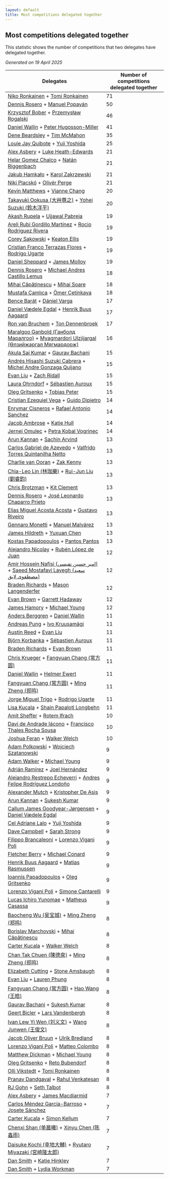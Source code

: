 ```yaml
---
layout: default
title: Most competitions delegated together
---
```

## Most competitions delegated together
This statistic shows the number of competitions that two delegates have delegated together.

*Generated on 19 April 2025*

| Delegates | Number of competitions delegated together |
| --- | --- |
| [Niko Ronkainen](https://www.worldcubeassociation.org/persons/2010RONK01) + [Tomi Ronkainen](https://www.worldcubeassociation.org/persons/2012RONK01) | 71 |
| [Dennis Rosero](https://www.worldcubeassociation.org/persons/2010ROSE03) + [Manuel Popayán](https://www.worldcubeassociation.org/persons/2017POPA01) | 50 |
| [Krzysztof Bober](https://www.worldcubeassociation.org/persons/2013BOBE01) + [Przemysław Rogalski](https://www.worldcubeassociation.org/persons/2013ROGA02) | 46 |
| [Daniel Wallin](https://www.worldcubeassociation.org/persons/2013WALL03) + [Peter Hugosson-Miller](https://www.worldcubeassociation.org/persons/2021HUGO01) | 41 |
| [Dene Beardsley](https://www.worldcubeassociation.org/persons/2009BEAR01) + [Tim McMahon](https://www.worldcubeassociation.org/persons/2009MCMA01) | 35 |
| [Louie Jay Quibote](https://www.worldcubeassociation.org/persons/2012QUIB01) + [Yuji Yoshida](https://www.worldcubeassociation.org/persons/2015YOSH01) | 25 |
| [Alex Asbery](https://www.worldcubeassociation.org/persons/2013ASBE01) + [Luke Heath-Edwards](https://www.worldcubeassociation.org/persons/2018HEAT01) | 21 |
| [Helar Gomez Chalco](https://www.worldcubeassociation.org/persons/2015CHAL01) + [Natán Riggenbach](https://www.worldcubeassociation.org/persons/2011RIGG03) | 21 |
| [Jakub Hamkało](https://www.worldcubeassociation.org/persons/2018HAMK01) + [Karol Zakrzewski](https://www.worldcubeassociation.org/persons/2014ZAKR01) | 21 |
| [Niki Placskó](https://www.worldcubeassociation.org/persons/2008PLAC01) + [Olivér Perge](https://www.worldcubeassociation.org/persons/2007PERG01) | 21 |
| [Kevin Matthews](https://www.worldcubeassociation.org/persons/2010MATT02) + [Vianne Chang](https://www.worldcubeassociation.org/persons/2017CHAN47) | 20 |
| [Takayuki Ookusa (大艸尊之)](https://www.worldcubeassociation.org/persons/2006OOKU01) + [Yohei Suzuki (鈴木洋平)](https://www.worldcubeassociation.org/persons/2006SUZU03) | 20 |
| [Akash Rupela](https://www.worldcubeassociation.org/persons/2012RUPE01) + [Ujjawal Pabreja](https://www.worldcubeassociation.org/persons/2015PABR01) | 19 |
| [Areli Rubí Gordillo Martínez](https://www.worldcubeassociation.org/persons/2014MART08) + [Rocio Rodriguez Rivera](https://www.worldcubeassociation.org/persons/2016RIVE14) | 19 |
| [Corey Sakowski](https://www.worldcubeassociation.org/persons/2011SAKO01) + [Keaton Ellis](https://www.worldcubeassociation.org/persons/2012ELLI01) | 19 |
| [Cristian Franco Terrazas Flores](https://www.worldcubeassociation.org/persons/2015FLOR04) + [Rodrigo Ugarte](https://www.worldcubeassociation.org/persons/2015UGAR01) | 19 |
| [Daniel Sheppard](https://www.worldcubeassociation.org/persons/2009SHEP01) + [James Molloy](https://www.worldcubeassociation.org/persons/2011MOLL01) | 19 |
| [Dennis Rosero](https://www.worldcubeassociation.org/persons/2010ROSE03) + [Michael Andres Castillo Lemus](https://www.worldcubeassociation.org/persons/2011CAST02) | 18 |
| [Mihai Căpăţinescu](https://www.worldcubeassociation.org/persons/2012CAPA01) + [Mihai Soare](https://www.worldcubeassociation.org/persons/2019SOAR03) | 18 |
| [Mustafa Çamlıca](https://www.worldcubeassociation.org/persons/2018CAML01) + [Ömer Çetinkaya](https://www.worldcubeassociation.org/persons/2013CETI01) | 18 |
| [Bence Barát](https://www.worldcubeassociation.org/persons/2008BARA01) + [Dániel Varga](https://www.worldcubeassociation.org/persons/2008VARG01) | 17 |
| [Daniel Vædele Egdal](https://www.worldcubeassociation.org/persons/2013EGDA01) + [Henrik Buus Aagaard](https://www.worldcubeassociation.org/persons/2006BUUS01) | 17 |
| [Ron van Bruchem](https://www.worldcubeassociation.org/persons/2003BRUC01) + [Ton Dennenbroek](https://www.worldcubeassociation.org/persons/2003DENN01) | 17 |
| [Maralgoo Ganbold (Ганболд Маралгоо)](https://www.worldcubeassociation.org/persons/2018GANB02) + [Myagmardorj Ulziijargal (Өлзийжаргал Мягмардорж)](https://www.worldcubeassociation.org/persons/2016OLZI01) | 16 |
| [Akula Sai Kumar](https://www.worldcubeassociation.org/persons/2012KUMA02) + [Gaurav Bachani](https://www.worldcubeassociation.org/persons/2017BACH09) | 15 |
| [Andrés Hisashi Suzuki Cabrera](https://www.worldcubeassociation.org/persons/2016SUZU03) + [Michel Andre Gonzaga Quijano](https://www.worldcubeassociation.org/persons/2018QUIJ01) | 15 |
| [Evan Liu](https://www.worldcubeassociation.org/persons/2009LIUE01) + [Zach Ridall](https://www.worldcubeassociation.org/persons/2018RIDA01) | 15 |
| [Laura Ohrndorf](https://www.worldcubeassociation.org/persons/2009OHRN01) + [Sébastien Auroux](https://www.worldcubeassociation.org/persons/2008AURO01) | 15 |
| [Oleg Gritsenko](https://www.worldcubeassociation.org/persons/2011GRIT01) + [Tobias Peter](https://www.worldcubeassociation.org/persons/2014PETE03) | 15 |
| [Cristian Ezequiel Vega](https://www.worldcubeassociation.org/persons/2013VEGA03) + [Guido Dipietro](https://www.worldcubeassociation.org/persons/2013DIPI01) | 14 |
| [Enrymar Cisneros](https://www.worldcubeassociation.org/persons/2013CISN01) + [Rafael Antonio Sanchez](https://www.worldcubeassociation.org/persons/2014SANC19) | 14 |
| [Jacob Ambrose](https://www.worldcubeassociation.org/persons/2010AMBR01) + [Katie Hull](https://www.worldcubeassociation.org/persons/2010HULL01) | 14 |
| [Jernej Omulec](https://www.worldcubeassociation.org/persons/2010OMUL01) + [Petra Kobal Vogrinec](https://www.worldcubeassociation.org/persons/2010VOGR01) | 14 |
| [Arun Kannan](https://www.worldcubeassociation.org/persons/2014KANN02) + [Sachin Arvind](https://www.worldcubeassociation.org/persons/2013ARVI02) | 13 |
| [Carlos Gabriel de Azevedo](https://www.worldcubeassociation.org/persons/2016AZEV03) + [Valfrido Torres Quintanilha Netto](https://www.worldcubeassociation.org/persons/2015QUIN09) | 13 |
| [Charlie van Ooran](https://www.worldcubeassociation.org/persons/2017OORA01) + [Zak Kenny](https://www.worldcubeassociation.org/persons/2016KENN01) | 13 |
| [Chia-Leo Lin (林珈樂)](https://www.worldcubeassociation.org/persons/2006LINC01) + [Rui-Jun Liu (劉睿鈞)](https://www.worldcubeassociation.org/persons/2011LIUR02) | 13 |
| [Chris Brotzman](https://www.worldcubeassociation.org/persons/2013BROT01) + [Kit Clement](https://www.worldcubeassociation.org/persons/2008CLEM01) | 13 |
| [Dennis Rosero](https://www.worldcubeassociation.org/persons/2010ROSE03) + [José Leonardo Chaparro Prieto](https://www.worldcubeassociation.org/persons/2011CHAP01) | 13 |
| [Elias Miguel Acosta Acosta](https://www.worldcubeassociation.org/persons/2016ACOS08) + [Gustavo Riveiro](https://www.worldcubeassociation.org/persons/2016RIVE01) | 13 |
| [Gennaro Monetti](https://www.worldcubeassociation.org/persons/2017MONE01) + [Manuel Malvárez](https://www.worldcubeassociation.org/persons/2019MALV01) | 13 |
| [James Hildreth](https://www.worldcubeassociation.org/persons/2009HILD01) + [Yuxuan Chen](https://www.worldcubeassociation.org/persons/2011CHEN54) | 13 |
| [Kostas Papadopoulos](https://www.worldcubeassociation.org/persons/2015PAPA02) + [Pantos Pantos](https://www.worldcubeassociation.org/persons/2018PANT04) | 13 |
| [Alejandro Nicolay](https://www.worldcubeassociation.org/persons/2017NICO01) + [Rubén López de Juan](https://www.worldcubeassociation.org/persons/2016LOPE37) | 12 |
| [Amir Hossein Nafisi (امیر حسین نفیسی)](https://www.worldcubeassociation.org/persons/2012NAFI01) + [Saeed Mostafavi Layegh (سعید مصطفوی لایق)](https://www.worldcubeassociation.org/persons/2011LAYE01) | 12 |
| [Braden Richards](https://www.worldcubeassociation.org/persons/2017RICH02) + [Mason Langenderfer](https://www.worldcubeassociation.org/persons/2013LANG03) | 12 |
| [Evan Brown](https://www.worldcubeassociation.org/persons/2013BROW04) + [Garrett Hadaway](https://www.worldcubeassociation.org/persons/2015HADA01) | 12 |
| [James Hamory](https://www.worldcubeassociation.org/persons/2009HAMO01) + [Michael Young](https://www.worldcubeassociation.org/persons/2008YOUN02) | 12 |
| [Anders Berggren](https://www.worldcubeassociation.org/persons/2011BERG02) + [Daniel Wallin](https://www.worldcubeassociation.org/persons/2013WALL03) | 11 |
| [Andreas Pung](https://www.worldcubeassociation.org/persons/2009PUNG01) + [Ivo Kruusamägi](https://www.worldcubeassociation.org/persons/2018KRUU01) | 11 |
| [Austin Reed](https://www.worldcubeassociation.org/persons/2011REED01) + [Evan Liu](https://www.worldcubeassociation.org/persons/2009LIUE01) | 11 |
| [Björn Korbanka](https://www.worldcubeassociation.org/persons/2009KORB01) + [Sébastien Auroux](https://www.worldcubeassociation.org/persons/2008AURO01) | 11 |
| [Braden Richards](https://www.worldcubeassociation.org/persons/2017RICH02) + [Evan Brown](https://www.worldcubeassociation.org/persons/2013BROW04) | 11 |
| [Chris Krueger](https://www.worldcubeassociation.org/persons/2006KRUE01) + [Fangyuan Chang (常方圆)](https://www.worldcubeassociation.org/persons/2009CHAN04) | 11 |
| [Daniel Wallin](https://www.worldcubeassociation.org/persons/2013WALL03) + [Helmer Ewert](https://www.worldcubeassociation.org/persons/2015EWER01) | 11 |
| [Fangyuan Chang (常方圆)](https://www.worldcubeassociation.org/persons/2009CHAN04) + [Ming Zheng (郑鸣)](https://www.worldcubeassociation.org/persons/2009ZHEN11) | 11 |
| [Jorge Miguel Trigo](https://www.worldcubeassociation.org/persons/2015TRIG02) + [Rodrigo Ugarte](https://www.worldcubeassociation.org/persons/2015UGAR01) | 11 |
| [Lisa Kucala](https://www.worldcubeassociation.org/persons/2019KUCA01) + [Shain Papalotl Longbehn](https://www.worldcubeassociation.org/persons/2020LONG05) | 11 |
| [Amit Sheffer](https://www.worldcubeassociation.org/persons/2010SHEF01) + [Rotem Ifrach](https://www.worldcubeassociation.org/persons/2014IFRA01) | 10 |
| [Davi de Andrade Iácono](https://www.worldcubeassociation.org/persons/2015IACO01) + [Francisco Thales Rocha Sousa](https://www.worldcubeassociation.org/persons/2013SOUS03) | 10 |
| [Joshua Feran](https://www.worldcubeassociation.org/persons/2011FERA01) + [Walker Welch](https://www.worldcubeassociation.org/persons/2011WELC01) | 10 |
| [Adam Polkowski](https://www.worldcubeassociation.org/persons/2007POLK01) + [Wojciech Szatanowski](https://www.worldcubeassociation.org/persons/2011SZAT01) | 9 |
| [Adam Walker](https://www.worldcubeassociation.org/persons/2012WALK02) + [Michael Young](https://www.worldcubeassociation.org/persons/2008YOUN02) | 9 |
| [Adrián Ramírez](https://www.worldcubeassociation.org/persons/2013RAMI02) + [Joel Hernández](https://www.worldcubeassociation.org/persons/2007HERN02) | 9 |
| [Alejandro Restrepo Echeverri](https://www.worldcubeassociation.org/persons/2017ECHE04) + [Andres Felipe Rodríguez Londoño](https://www.worldcubeassociation.org/persons/2019LOND02) | 9 |
| [Alexander Mutch](https://www.worldcubeassociation.org/persons/2014MUTC01) + [Kristopher De Asis](https://www.worldcubeassociation.org/persons/2008ASIS01) | 9 |
| [Arun Kannan](https://www.worldcubeassociation.org/persons/2014KANN02) + [Sukesh Kumar](https://www.worldcubeassociation.org/persons/2017KUMA30) | 9 |
| [Callum James Goodyear-Jørgensen](https://www.worldcubeassociation.org/persons/2012GOOD02) + [Daniel Vædele Egdal](https://www.worldcubeassociation.org/persons/2013EGDA01) | 9 |
| [Cel Adriane Lalo](https://www.worldcubeassociation.org/persons/2012LALO01) + [Yuji Yoshida](https://www.worldcubeassociation.org/persons/2015YOSH01) | 9 |
| [Dave Campbell](https://www.worldcubeassociation.org/persons/2005CAMP01) + [Sarah Strong](https://www.worldcubeassociation.org/persons/2007STRO01) | 9 |
| [Filippo Brancaleoni](https://www.worldcubeassociation.org/persons/2008BRAN01) + [Lorenzo Vigani Poli](https://www.worldcubeassociation.org/persons/2007POLI01) | 9 |
| [Fletcher Berry](https://www.worldcubeassociation.org/persons/2018BERR01) + [Michael Conard](https://www.worldcubeassociation.org/persons/2013CONA01) | 9 |
| [Henrik Buus Aagaard](https://www.worldcubeassociation.org/persons/2006BUUS01) + [Matias Rasmussen](https://www.worldcubeassociation.org/persons/2013RASM02) | 9 |
| [Ioannis Papadopoulos](https://www.worldcubeassociation.org/persons/2013PAPA01) + [Oleg Gritsenko](https://www.worldcubeassociation.org/persons/2011GRIT01) | 9 |
| [Lorenzo Vigani Poli](https://www.worldcubeassociation.org/persons/2007POLI01) + [Simone Cantarelli](https://www.worldcubeassociation.org/persons/2012CANT02) | 9 |
| [Lucas Ichiro Yunomae](https://www.worldcubeassociation.org/persons/2014YUNO01) + [Matheus Casassa](https://www.worldcubeassociation.org/persons/2017VIAN01) | 9 |
| [Baocheng Wu (吴宝城)](https://www.worldcubeassociation.org/persons/2014WUBA01) + [Ming Zheng (郑鸣)](https://www.worldcubeassociation.org/persons/2009ZHEN11) | 8 |
| [Borislav Marchovski](https://www.worldcubeassociation.org/persons/2012MARC01) + [Mihai Căpăţinescu](https://www.worldcubeassociation.org/persons/2012CAPA01) | 8 |
| [Carter Kucala](https://www.worldcubeassociation.org/persons/2015KUCA01) + [Walker Welch](https://www.worldcubeassociation.org/persons/2011WELC01) | 8 |
| [Chan Tak Chuen (陳德泉)](https://www.worldcubeassociation.org/persons/2007CHUE01) + [Ming Zheng (郑鸣)](https://www.worldcubeassociation.org/persons/2009ZHEN11) | 8 |
| [Elizabeth Cutting](https://www.worldcubeassociation.org/persons/2019CUTT01) + [Stone Amsbaugh](https://www.worldcubeassociation.org/persons/2018AMSB02) | 8 |
| [Evan Liu](https://www.worldcubeassociation.org/persons/2009LIUE01) + [Lauren Phung](https://www.worldcubeassociation.org/persons/2016PHUN02) | 8 |
| [Fangyuan Chang (常方圆)](https://www.worldcubeassociation.org/persons/2009CHAN04) + [Hao Wang (王皓)](https://www.worldcubeassociation.org/persons/2009WANG43) | 8 |
| [Gaurav Bachani](https://www.worldcubeassociation.org/persons/2017BACH09) + [Sukesh Kumar](https://www.worldcubeassociation.org/persons/2017KUMA30) | 8 |
| [Geert Bicler](https://www.worldcubeassociation.org/persons/2010BICL01) + [Lars Vandenbergh](https://www.worldcubeassociation.org/persons/2003VAND01) | 8 |
| [Ivan Lew Yi Wen (刘义文)](https://www.worldcubeassociation.org/persons/2012WENI01) + [Wang Junwen (王俊文)](https://www.worldcubeassociation.org/persons/2009JUNW01) | 8 |
| [Jacob Oliver Bruun](https://www.worldcubeassociation.org/persons/2018BRUU01) + [Ulrik Bredland](https://www.worldcubeassociation.org/persons/2012BRED01) | 8 |
| [Lorenzo Vigani Poli](https://www.worldcubeassociation.org/persons/2007POLI01) + [Matteo Colombo](https://www.worldcubeassociation.org/persons/2009COLO03) | 8 |
| [Matthew Dickman](https://www.worldcubeassociation.org/persons/2013DICK01) + [Michael Young](https://www.worldcubeassociation.org/persons/2008YOUN02) | 8 |
| [Oleg Gritsenko](https://www.worldcubeassociation.org/persons/2011GRIT01) + [Reto Bubendorf](https://www.worldcubeassociation.org/persons/2012BUBE01) | 8 |
| [Olli Vikstedt](https://www.worldcubeassociation.org/persons/2014VIKS01) + [Tomi Ronkainen](https://www.worldcubeassociation.org/persons/2012RONK01) | 8 |
| [Pranav Dandgaval](https://www.worldcubeassociation.org/persons/2017DAND01) + [Rahul Venkatesan](https://www.worldcubeassociation.org/persons/2014VENK02) | 8 |
| [RJ Gohn](https://www.worldcubeassociation.org/persons/2016GOHN01) + [Seth Talbot](https://www.worldcubeassociation.org/persons/2015TALB01) | 8 |
| [Alex Asbery](https://www.worldcubeassociation.org/persons/2013ASBE01) + [James Macdiarmid](https://www.worldcubeassociation.org/persons/2015MACD03) | 7 |
| [Carlos Méndez García-Barroso](https://www.worldcubeassociation.org/persons/2010GARC02) + [Josete Sánchez](https://www.worldcubeassociation.org/persons/2015SANC18) | 7 |
| [Carter Kucala](https://www.worldcubeassociation.org/persons/2015KUCA01) + [Simon Kellum](https://www.worldcubeassociation.org/persons/2016KELL12) | 7 |
| [Chenxi Shan (单晨曦)](https://www.worldcubeassociation.org/persons/2010SHAN02) + [Xinyu Chen (陈鑫雨)](https://www.worldcubeassociation.org/persons/2012CHEN26) | 7 |
| [Daisuke Kochi (幸地大輔)](https://www.worldcubeassociation.org/persons/2019KOCH05) + [Ryutaro Miyazaki (宮崎隆太郎)](https://www.worldcubeassociation.org/persons/2017MIYA04) | 7 |
| [Dan Smith](https://www.worldcubeassociation.org/persons/2018SMIT42) + [Katie Hinkley](https://www.worldcubeassociation.org/persons/2016HINK01) | 7 |
| [Dan Smith](https://www.worldcubeassociation.org/persons/2018SMIT42) + [Lydia Workman](https://www.worldcubeassociation.org/persons/2018WORK01) | 7 |
